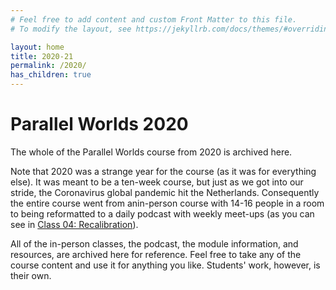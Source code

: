 ```yaml
---
# Feel free to add content and custom Front Matter to this file.
# To modify the layout, see https://jekyllrb.com/docs/themes/#overriding-theme-defaults

layout: home
title: 2020-21
permalink: /2020/
has_children: true
---
```


<h1>Parallel Worlds 2020</h1>

The whole of the Parallel Worlds course from 2020 is archived here.

Note that 2020 was a strange year for the course (as it was for everything else). It was meant to be a ten-week course, but just as we got into our stride, the Coronavirus global pandemic hit the Netherlands. Consequently the entire course went from anin-person course with 14-16 people in a room to being reformatted to a daily podcast with weekly meet-ups (as you can see in [Class 04: Recalibration](/2020/classes/class-04)).

All of the in-person classes, the podcast, the module information, and resources, are archived here for reference. Feel free to take any of the course content and use it for anything you like. Students' work, however, is their own.
